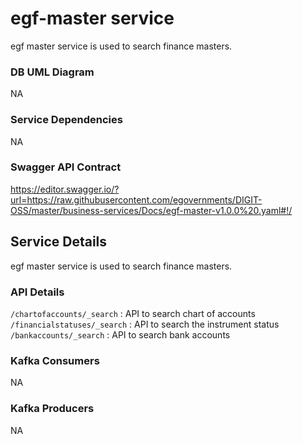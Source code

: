 # egf-master service

egf master service is used to search finance masters.

### DB UML Diagram

NA

### Service Dependencies

NA

### Swagger API Contract

https://editor.swagger.io/?url=https://raw.githubusercontent.com/egovernments/DIGIT-OSS/master/business-services/Docs/egf-master-v1.0.0%20.yaml#!/

## Service Details

egf master service is used to search finance masters.

### API Details

`/chartofaccounts/_search` : API to search chart of accounts 
`/financialstatuses/_search` : API to search the instrument status 
`/bankaccounts/_search` : API to search bank accounts

### Kafka Consumers

NA

### Kafka Producers

NA
